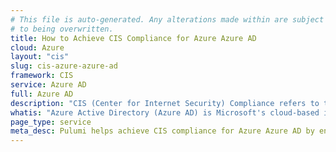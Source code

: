 ```yaml
---
# This file is auto-generated. Any alterations made within are subject
# to being overwritten.
title: How to Achieve CIS Compliance for Azure Azure AD
cloud: Azure
layout: "cis"
slug: cis-azure-azure-ad
framework: CIS
service: Azure AD
full: Azure AD
description: "CIS (Center for Internet Security) Compliance refers to the adherence to security best practices outlined by the CIS, a nonprofit organization that develops globally recognized security standards. These best practices are known as CIS Controls and CIS Benchmarks, which provide guidelines for securing various technologies and systems, including operating systems, cloud services, network devices, and software."
whatis: "Azure Active Directory (Azure AD) is Microsoft's cloud-based identity and access management service that helps organizations manage users and control access to resources. It enables secure single sign-on (SSO), multifactor authentication (MFA), and conditional access policies, providing enhanced security and user experience across applications. Azure AD integrates with on-premises Active Directory, other Microsoft services, and third-party apps to centralize identity management in hybrid and cloud environments."
page_type: service
meta_desc: Pulumi helps achieve CIS compliance for Azure Azure AD by enforcing security, cost, and compliance requirements. Speak with an expert to get started.
---
```


